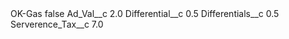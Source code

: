 <?xml version="1.0" encoding="UTF-8"?>
<CustomMetadata xmlns="http://soap.sforce.com/2006/04/metadata" xmlns:xsi="http://www.w3.org/2001/XMLSchema-instance" xmlns:xsd="http://www.w3.org/2001/XMLSchema">
    <label>OK-Gas</label>
    <protected>false</protected>
    <values>
        <field>Ad_Val__c</field>
        <value xsi:type="xsd:double">2.0</value>
    </values>
    <values>
        <field>Differential__c</field>
        <value xsi:type="xsd:double">0.5</value>
    </values>
    <values>
        <field>Differentials__c</field>
        <value xsi:type="xsd:double">0.5</value>
    </values>
    <values>
        <field>Serverence_Tax__c</field>
        <value xsi:type="xsd:double">7.0</value>
    </values>
</CustomMetadata>
